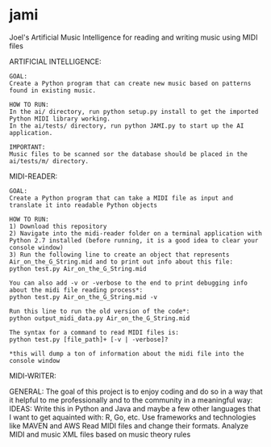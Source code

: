 # jami
Joel's Artificial Music Intelligence for reading and writing music using MIDI files

ARTIFICIAL INTELLIGENCE:

	GOAL:
	Create a Python program that can create new music based on patterns found in existing music.

	HOW TO RUN:
	In the ai/ directory, run python setup.py install to get the imported Python MIDI library working.
	In the ai/tests/ directory, run python JAMI.py to start up the AI application.

	IMPORTANT:
	Music files to be scanned sor the database should be placed in the ai/tests/m/ directory.
	
MIDI-READER:

	GOAL:
	Create a Python program that can take a MIDI file as input and translate it into readable Python objects

	HOW TO RUN:
	1) Download this repository
	2) Navigate into the midi-reader folder on a terminal application with Python 2.7 installed (before running, it is a good idea to clear your console window)
	3) Run the following line to create an object that represents Air_on_the_G_String.mid and to print out info about this file:
	python test.py Air_on_the_G_String.mid

	You can also add -v or -verbose to the end to print debugging info about the midi file reading process*:
	python test.py Air_on_the_G_String.mid -v

	Run this line to run the old version of the code*:
	python output_midi_data.py Air_on_the_G_String.mid

	The syntax for a command to read MIDI files is:
	python test.py [file_path]+ [-v | -verbose]?

	*this will dump a ton of information about the midi file into the console window

MIDI-WRITER:

GENERAL:
	The goal of this project is to enjoy coding and do so in a way that it helpful to me professionally and to the community in a meaningful way:
	IDEAS:
		Write this in Python and Java and maybe a few other languages that I want to get aquainted with: R, Go, etc.
		Use frameworks and technologies like MAVEN and AWS
		Read MIDI files and change their formats. 
		Analyze MIDI and music XML files based on music theory rules
